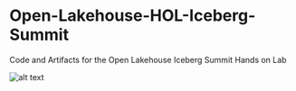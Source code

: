 # Open-Lakehouse-HOL-Iceberg-Summit

Code and Artifacts for the Open Lakehouse Iceberg Summit Hands on Lab

![alt text](img/cmlplatform.png)
